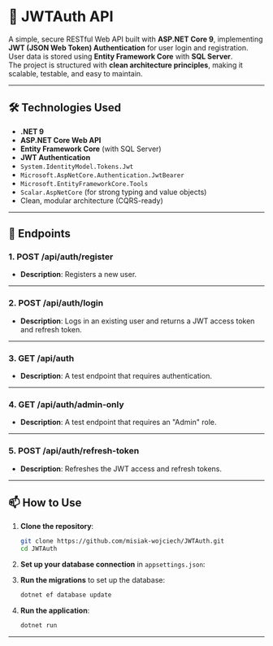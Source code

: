 
# 🔐 JWTAuth API

A simple, secure RESTful Web API built with **ASP.NET Core 9**, implementing **JWT (JSON Web Token) Authentication** for user login and registration.  
User data is stored using **Entity Framework Core** with **SQL Server**.  
The project is structured with **clean architecture principles**, making it scalable, testable, and easy to maintain.

---

## 🛠️ Technologies Used

- **.NET 9**
- **ASP.NET Core Web API**
- **Entity Framework Core** (with SQL Server)
- **JWT Authentication**
- `System.IdentityModel.Tokens.Jwt`
- `Microsoft.AspNetCore.Authentication.JwtBearer`
- `Microsoft.EntityFrameworkCore.Tools`
- `Scalar.AspNetCore` (for strong typing and value objects)
- Clean, modular architecture (CQRS-ready)

---

## 🚀 Endpoints

### 1. **POST /api/auth/register**
   - **Description**: Registers a new user.
   
---

### 2. **POST /api/auth/login**
   - **Description**: Logs in an existing user and returns a JWT access token and refresh token.

---

### 3. **GET /api/auth**
   - **Description**: A test endpoint that requires authentication.
  
---

### 4. **GET /api/auth/admin-only**
   - **Description**: A test endpoint that requires an "Admin" role.

---

### 5. **POST /api/auth/refresh-token**
   - **Description**: Refreshes the JWT access and refresh tokens.
---

## 📫 How to Use

1. **Clone the repository**:
   ```bash
   git clone https://github.com/misiak-wojciech/JWTAuth.git
   cd JWTAuth
   ```

2. **Set up your database connection** in `appsettings.json`:

3. **Run the migrations** to set up the database:
   ```bash
   dotnet ef database update
   ```

4. **Run the application**:
   ```bash
   dotnet run
   ```

---
